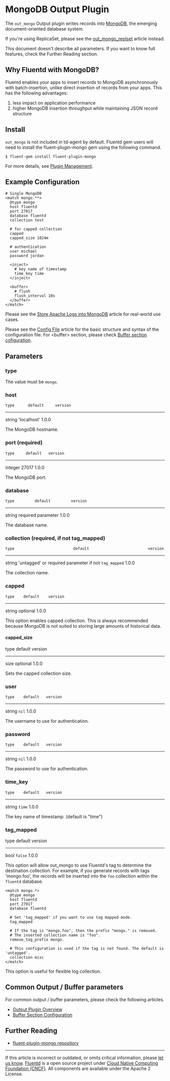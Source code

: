 # MongoDB Output Plugin

The `out_mongo` Output plugin writes records into
[MongoDB](http://mongodb.org/), the emerging document-oriented database
system.

If you\'re using ReplicaSet, please see the
[out\_mongo\_replset](/articles/out_mongo_replset.md) article instead.

This document doesn\'t describe all parameters. If you want to know full
features, check the Further Reading section.


## Why Fluentd with MongoDB?

Fluentd enables your apps to insert records to MongoDB asynchronously
with batch-insertion, unlike direct insertion of records from your apps.
This has the following advantages:

1.  less impact on application performance
2.  higher MongoDB insertion throughput while maintaining JSON record
    structure


## Install

`out_mongo` is not included in td-agent by default. Fluentd gem users
will need to install the fluent-plugin-mongo gem using the following
command.

``` {.CodeRay}
$ fluent-gem install fluent-plugin-mongo
```

For more details, see [Plugin Management](/articles/plugin-management.md).


## Example Configuration

``` {.CodeRay}
# Single MongoDB
<match mongo.**>
  @type mongo
  host fluentd
  port 27017
  database fluentd
  collection test

  # for capped collection
  capped
  capped_size 1024m

  # authentication
  user michael
  password jordan

  <inject>
    # key name of timestamp
    time_key time
  </inject>

  <buffer>
    # flush
    flush_interval 10s
  </buffer>
</match>
```

Please see the [Store Apache Logs into MongoDB](/articles/apache-to-mongodb.md)
article for real-world use cases.

Please see the [Config File](/articles/config-file.md) article for the basic
structure and syntax of the configuration file. For \<buffer\> section,
please check [Buffer section cofiguration](/articles/buffer-section.md).


## Parameters


### type

The value must be `mongo`.


### host

    type      default     version
  -------- ------------- ---------
   string   'localhost'    1.0.0

The MongoDB hostname.


### port (required)

    type     default   version
  --------- --------- ---------
   integer    27017     1.0.0

The MongoDB port.


### database

    type         default         version
  -------- -------------------- ---------
   string   required parameter    1.0.0

The database name.


### collection (required, if not tag\_mapped)

    type                          default                          version
  -------- ------------------------------------------------------ ---------
   string   'untagged' or required parameter if not `tag_mapped`    1.0.0

The collection name.


### capped

    type    default    version
  -------- ---------- ---------
   string   optional    1.0.0

This option enables capped collection. This is always recommended
because MongoDB is not suited to storing large amounts of historical
data.

#### capped\_size

   type   default    version
  ------ ---------- ---------
   size   optional    1.0.0

Sets the capped collection size.


### user

    type    default   version
  -------- --------- ---------
   string    `nil`     1.0.0

The username to use for authentication.


### password

    type    default   version
  -------- --------- ---------
   string    `nil`     1.0.0

The password to use for authentication.


### time\_key

    type    default   version
  -------- --------- ---------
   string   `time`     1.0.0

The key name of timestamp. (default is "time")


### tag\_mapped

   type   default   version
  ------ --------- ---------
   bool   `false`    1.0.0

This option will allow out\_mongo to use Fluentd's tag to determine the
destination collection. For example, if you generate records with tags
'mongo.foo', the records will be inserted into the `foo` collection
within the `fluentd` database.

``` {.CodeRay}
<match mongo.*>
  @type mongo
  host fluentd
  port 27017
  database fluentd

  # Set 'tag_mapped' if you want to use tag mapped mode.
  tag_mapped

  # If the tag is "mongo.foo", then the prefix "mongo." is removed.
  # The inserted collection name is "foo".
  remove_tag_prefix mongo.

  # This configuration is used if the tag is not found. The default is 'untagged'.
  collection misc
</match>
```

This option is useful for flexible log collection.


## Common Output / Buffer parameters

For common output / buffer parameters, please check the following
articles.

-   [Output Plugin Overview](/articles/output-plugin-overview.md)
-   [Buffer Section Configuration](/articles/buffer-section.md)


## Further Reading

-   [fluent-plugin-mongo
    repository](https://github.com/fluent/fluent-plugin-mongo)


------------------------------------------------------------------------

If this article is incorrect or outdated, or omits critical information,
please [let us know](https://github.com/fluent/fluentd-docs/issues?state=open).
[Fluentd](http://www.fluentd.org/) is a open source project under [Cloud Native Computing Foundation (CNCF)](https://cncf.io/). All components
are available under the Apache 2 License.
